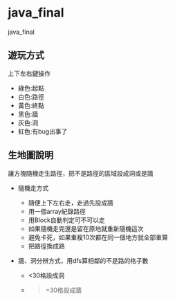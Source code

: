 # java_final
java_final

## 遊玩方式

上下左右鍵操作
* 綠色:起點
* 白色:路徑
* 黃色:終點
* 黑色:牆
* 灰色:洞
* 紅色:有bug出事了


## 生地圖說明

讓方塊隨機走生路徑，把不是路徑的區域設成洞或是牆

* 隨機走方式
  * 隨便上下左右走，走過先設成牆
  * 用一個array紀錄路徑
  * 用Block自動判定可不可以走
  * 如果隨機走完還是留在原地就重新隨機這次
  * 避免卡死，如果重複10次都在同一個地方就全部重算
  * 把路徑換成路

* 牆、洞分辨方式，用dfs算相鄰的不是路的格子數
  * <30格設成洞
  * >=30格設成牆
